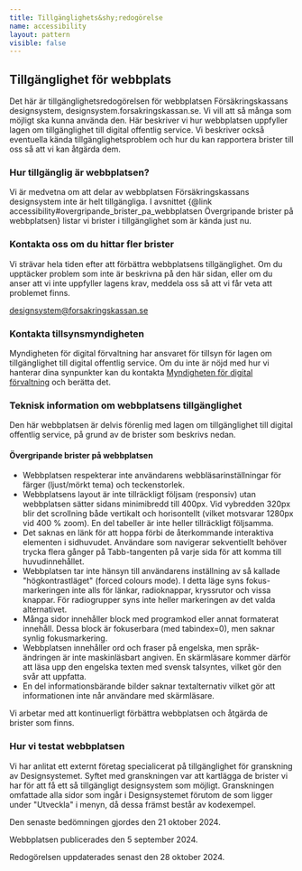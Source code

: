 ```yaml
---
title: Tillgänglighets&shy;redogörelse
name: accessibility
layout: pattern
visible: false
---
```


## Tillgänglighet för webbplats

Det här är tillgänglighetsredogörelsen för webbplatsen Försäkringskassans designsystem, designsystem.forsakringskassan.se.
Vi vill att så många som möjligt ska kunna använda den. Här beskriver vi hur webbplatsen uppfyller lagen om tillgänglighet till digital offentlig service.
Vi beskriver också eventuella kända tillgänglighetsproblem och hur du kan rapportera brister till oss så att vi kan åtgärda dem.

### Hur tillgänglig är webbplatsen?

Vi är medvetna om att delar av webbplatsen Försäkringskassans designsystem inte är helt tillgängliga.
I avsnittet {@link accessibility#overgripande_brister_pa_webbplatsen Övergripande brister på webbplatsen} listar vi brister i tillgänglighet som är kända just nu.

### Kontakta oss om du hittar fler brister

Vi strävar hela tiden efter att förbättra webbplatsens tillgänglighet.
Om du upptäcker problem som inte är beskrivna på den här sidan, eller om du anser att vi inte uppfyller lagens krav, meddela oss så att vi får veta att problemet finns.

designsystem@forsakringskassan.se

### Kontakta tillsynsmyndigheten

Myndigheten för digital förvaltning har ansvaret för tillsyn för lagen om tillgänglighet till digital offentlig service.
Om du inte är nöjd med hur vi hanterar dina synpunkter kan du kontakta [Myndigheten för digital förvaltning](https://www.digg.se/) och berätta det.

### Teknisk information om webbplatsens tillgänglighet

Den här webbplatsen är delvis förenlig med lagen om tillgänglighet till digital offentlig service, på grund av de brister som beskrivs nedan.

#### Övergripande brister på webbplatsen

- Webbplatsen respekterar inte användarens webbläsarinställningar för färger (ljust/mörkt tema) och teckenstorlek.
- Webbplatsens layout är inte tillräckligt följsam (responsiv) utan webbplatsen sätter sidans minimibredd till 400px.
  Vid vybredden 320px blir det scrollning både vertikalt och horisontellt (vilket motsvarar 1280px vid 400 % zoom).
  En del tabeller är inte heller tillräckligt följsamma.
- Det saknas en länk för att hoppa förbi de återkommande interaktiva elementen i sidhuvudet.
  Användare som navigerar sekventiellt behöver trycka flera gånger på Tabb-tangenten på varje sida för att komma till huvudinnehållet.
- Webbplatsen tar inte hänsyn till användarens inställning av så kallade "högkontrastläget" (forced colours mode).
  I detta läge syns fokus-markeringen inte alls för länkar, radioknappar, kryssrutor och vissa knappar.
  För radiogrupper syns inte heller markeringen av det valda alternativet.
- Många sidor innehåller block med programkod eller annat formaterat innehåll.
  Dessa block är fokuserbara (med tabindex=0), men saknar synlig fokusmarkering.
- Webbplatsen innehåller ord och fraser på engelska, men språk-ändringen är inte maskinläsbart angiven.
  En skärmläsare kommer därför att läsa upp den engelska texten med svensk talsyntes, vilket gör den svår att uppfatta.
- En del informationsbärande bilder saknar textalternativ vilket gör att informationen inte når användare med skärmläsare.

Vi arbetar med att kontinuerligt förbättra webbplatsen och åtgärda de brister som finns.

### Hur vi testat webbplatsen

Vi har anlitat ett externt företag specialicerat på tillgänglighet för granskning av Designsystemet.
Syftet med granskningen var att kartlägga de brister vi har för att få ett så tillgängligt designsystem som möjligt.
Granskningen omfattade alla sidor som ingår i Designsystemet förutom de som ligger under "Utveckla" i menyn, då dessa främst består av kodexempel.

Den senaste bedömningen gjordes den 21 oktober 2024.

Webbplatsen publicerades den 5 september 2024.

Redogörelsen uppdaterades senast den 28 oktober 2024.
